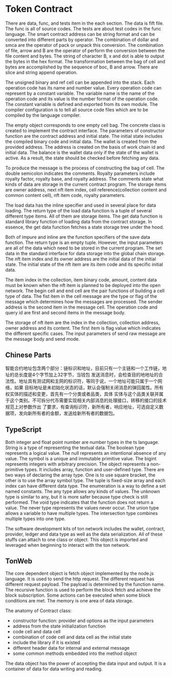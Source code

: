 # Token Contract

There are data, func, and tests item in the each section. The data is fift file. The func is all of source codes. The tests are about test codes in the func language. The smart contract address can be string format and can be converted into different parts by operator. The combination of dollar and smca are the operator of pack or unpack this conversion. The combination of file, arrow and B are the operator of perform the conversion between the file content and bytes. The string of character B, x and dot is able to output the bytes in the hex format. The transformation between the bag of cell and bytes are accomplished by the sequence of boc, B and arrow. There are slice and string append operation. 

The unsigned binary and ref cell can be appended into the stack. Each operation code has its name and number value. Every operation code can represent by a constant variable. The variable name is the name of the operation code and its value is the number format of the operation code. The constant variable is defined and exported from its own module. The compiler configuration is to tell all source code files which are to be compiled by the language compiler. 

The empty object corresponds to one empty cell bag. The concrete class is created to implement the contract interface. The parameters of constructor function are the contract address and initial state. The initial state includes the compiled binary code and initial data. The wallet is created from the provided address. The address is created on the basis of work chain id and initial data. The balance is the wallet data only if the state of the wallet is active. As a result, the state should be checked before fetching any data. 

To produce the message is the process of constructing the bag of cell. The double semicolon indicates the comments. Royalty parameters include royalty factor, royalty base, and royalty address. The comments state what kinds of data are storage in the current contract program. The storage items are owner address, next nft item index, cell reference(collection content and common content cell), nft item code, royalty parameters. 

The load data has the inline specifier and used in several place for data loading. The return type of the load data function is a tuple of several different type items. All of them are storage items. The get data function is standard library function of loading data from the contract storage. In essence, the get data function fetches a state storage tree under the hood. 

Both of impure and inline are the function specifiers of the save data function. The return type is an empty tuple. However, the input parameters are all of the data which need to be stored in the current program. The set data in the standard interface for data storage into the global chain storage. The nft item index and its owner address are the initial data of the initial state. The initial state of the nft item are its item code and its specific initial data. 

The item index in the collection, item binary code, amount, content data must be known when the nft item is planned to be deployed into the open network. The begin cell and end cell are the pair functions of building a cell type of data. The fist item in the cell message are the type or flag of the message which determines how the messages are processed. The sender address is the second item in the message cell. The operation code and query id are first and second items in the message body. 

The storage of nft item are the index in the collection, collection address, owner address and its content. The first item is flag value which indicates the different specific cases. The input parameters of send raw message are the message body and send mode. 

## Chinese Parts

智能合约地址包含两个部分：链标识和地址，目前只有一个主链和一个工作链，地址的总长度是4个字节加上32字节，当钱包
发送消息时，会检查目的地地址的合法性。地址具有测试网和主网的标识符，等同于说，一个地址可能只属于一个网络，如果
目标地址是未初始化状态的话，默认会强制关闭消息的弹回属性。所有权实体的描述和变更，首先有一个分类或者品类，具体
实体与这个品类关联并属于这个类别。不可拆分代币需要实现相关内部消息的处理接口，转移的接口的技术规范上对参数作出
了要求，有查询标识符，新所有者，响应地址，可选自定义数据项，发向新所有者的金额，发送给新所有者的数据包。

## TypeScript

Both integer and float point number are number types in the ts language. String is a type of representing the textual data. The boolean type represents a logical value. The null represents an intentional absence of any value. The symbol is a unique and immutable primitive value. The bigint represents integers with arbitrary precision. The object represents a non-primitive types. It includes array, function and user-defined type. There are two ways of declaring the array type. One is to use square bracket, the other is to use the array symbol type. The tuple is fixed-size array and each index can have different data type. The enumeration is a way to define a set named constants. The any type allows any kinds of values. The unknown type is similar to any, but it is more safer because type check is still performed. The void type indicates that the function does not return a value. The never type represents the values never occur. The union type allows a variable to have multiple types. The intersection type combines multiple types into one type.

The software development kits of ton network includes the wallet, contract, provider, ledger and data type as well as the data serialization. All of these stuffs can attach to one class or object. This object is imported and leveraged when beginning to interact with the ton network. 

## TonWeb

The core dependent object is fetch object implemented by the node.js language. It is used to send the http request. The different request has different request payload. The payload is determined by the function name. The recursive function is used to perform the block fetch and achieve the block subscription. Some actions can be executed when some block conditions are met. The memory is one area of data storage. 

The anatomy of Contract class:
- constructor function: provider and options as the input parameters
- address from the state initialization function
- code cell and data cell
- combination of code cell and data cell as the initial state
- include the library if it is existed
- different header data for internal and external message
- some common methods embedded into the method object

The data object has the power of accepting the data input and output. It is a container of data for data writing and reading. 


